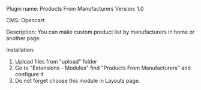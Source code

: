 
Plugin name: Products From Manufacturers
Version: 1.0

CMS:
Opencart

Description:
You can make custom product list by manufacturers in home or another page. 

Installation:

1. Upload files from "upload" folder
2. Go to "Extensions - Modules" find "Products From Manufacturers" and configure it
3. Do not forget choose this module in Layouts page.
